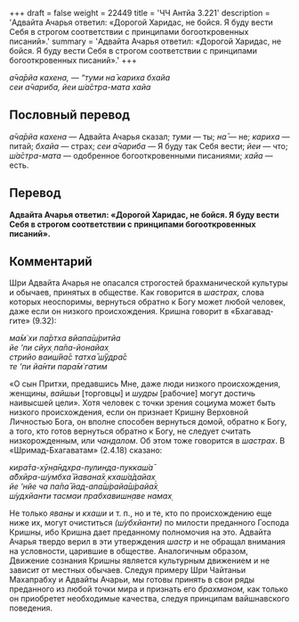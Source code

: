 +++
draft = false
weight = 22449
title = 'ЧЧ Антйа 3.221'
description = 'Адвайта Ачарья ответил: «Дорогой Харидас, не бойся. Я буду вести Себя в строгом соответствии с принципами богооткровенных писаний».'
summary = 'Адвайта Ачарья ответил: «Дорогой Харидас, не бойся. Я буду вести Себя в строгом соответствии с принципами богооткровенных писаний».'
+++

_а̄ча̄рйа кахена, — “туми на̄ кариха бхайа  
сеи а̄чариба, йеи ш́а̄стра-мата хайа_

## Пословный перевод

_а̄ча̄рйа_ _кахена_ — Адвайта Ачарья сказал; _туми_ — ты; _на̄_ — не; _кариха_ — питай; _бхайа_ — страх; _сеи_ _а̄чариба_ — Я буду так Себя вести; _йеи_ — что; _ш́а̄стра_\-_мата_ — одобренное богооткровенными писаниями; _хайа_ — есть.

## Перевод

**Адвайта Ачарья ответил: «Дорогой Харидас, не бойся. Я буду вести Себя в строгом соответствии с принципами богооткровенных писаний».**

## Комментарий

Шри Адвайта Ачарья не опасался строгостей брахманической культуры и обычаев, принятых в обществе. Как говорится в _шастрах,_ слова которых неоспоримы, вернуться обратно к Богу может любой человек, даже если он низкого происхождения. Кришна говорит в «Бхагавад-гите» (9.32):

_ма̄м̇ хи па̄ртха вйапа̄ш́ритйа  
йе ’пи сйух̣ па̄па-йонайах̣  
стрийо ваиш́йа̄с татха̄ ш́ӯдра̄с  
те ’пи йа̄нти пара̄м̇ гатим_

«О сын Притхи, предавшись Мне, даже люди низкого происхождения, женщины, _вайшьи_ \[торговцы\] и _шудры_ \[рабочие\] могут достичь наивысшей цели». Хотя человек с точки зрения социума может быть низкого происхождения, если он признает Кришну Верховной Личностью Бога, он вполне способен вернуться домой, обратно к Богу, а того, кто готов вернуться обратно к Богу, не следует считать низкорожденным, или _чандалом_. Об этом тоже говорится в _шастрах_. В «Шримад-Бхагаватам» (2.4.18) сказано:

_кира̄та-хӯн̣а̄ндхра-пулинда-пуккаш́а̄  
а̄бхӣра-ш́умбха̄ йавана̄х̣ кхаш́а̄дайах̣  
йе ’нйе ча па̄па̄ йад-апа̄ш́райа̄ш́райа̄х̣  
ш́удхйанти тасмаи прабхавишн̣аве намах̣_

Не только _яваны_ и _кхаши_ и т. п., но и те, кто по происхождению еще ниже их, могут очиститься _(ш́убхйанти)_ по милости преданного Господа Кришны, ибо Кришна дает преданному полномочия на это. Адвайта Ачарья твердо верил в эти утверждения _шастр_ и не обращал внимания на условности, царившие в обществе. Аналогичным образом, Движение сознания Кришны является культурным движением и не зависит от местных обычаев. Следуя примеру Шри Чайтаньи Махапрабху и Адвайты Ачарьи, мы готовы принять в свои ряды преданного из любой точки мира и признать его _брахманом,_ как только он приобретет необходимые качества, следуя принципам вайшнавского поведения.
